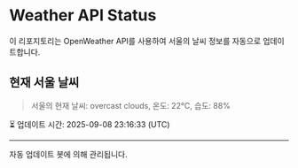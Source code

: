 
# Weather API Status

이 리포지토리는 OpenWeather API를 사용하여 서울의 날씨 정보를 자동으로 업데이트합니다.

## 현재 서울 날씨
> 서울의 현재 날씨: overcast clouds, 온도: 22°C, 습도: 88%

⏳ 업데이트 시간: 2025-09-08 23:16:33 (UTC)

---
자동 업데이트 봇에 의해 관리됩니다.
